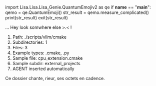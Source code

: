 
import Lisa.Lisa.Lisa_Genie.QuantumEmojiv2 as qe
if __name__ == "__main__":
  qemo = qe.QuantumEmoji()
  str_result = qemo.measure_complicated()
  print(str_result)
  exit(str_result)

... Hey look somwhere else >.< !

1. Path: ./scripts/vllm/cmake
2. Subdirectories: 1
3. Files: 3
4. Example types: .cmake, .py
5. Sample file: cpu_extension.cmake
6. Sample subdir: external_projects
7. AGENT inserted automatically

Ce dossier chante, rieur, ses octets en cadence.
